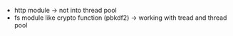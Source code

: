 - http module -> not into thread pool
- fs module like crypto function (pbkdf2) -> working with tread and thread pool

